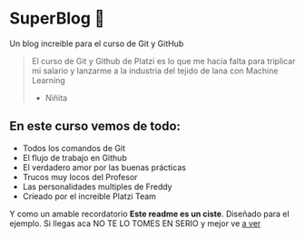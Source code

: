 # SuperBlog 🦸
Un blog increible para el curso de Git y GitHub 
> El curso de Git y Github de Platzi es lo que me hacia falta para triplicar mi salario y lanzarme a la industria del tejido de lana con Machine Learning
> - Niñita

## En este curso vemos de todo:
* Todos los comandos de Git
* El flujo de trabajo en Github
* El verdadero amor por las buenas prácticas
* Trucos muy locos del Profesor
* Las personalidades multiples de Freddy
* Crieado por el increible Platzi Team

Y como un amable recordatorio **Este readme es un ciste**. Diseñado para el ejemplo. Si llegas aca NO TE LO TOMES EN SERIO  y mejor ve [a ver](https://platzi.com/cursos/git-github)